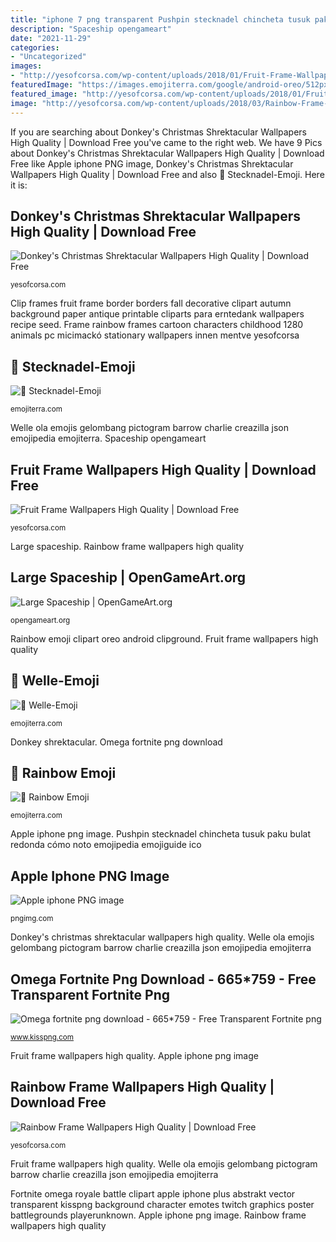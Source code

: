 ```yaml
---
title: "iphone 7 png transparent Pushpin stecknadel chincheta tusuk paku bulat redonda cómo noto emojipedia emojiguide ico"
description: "Spaceship opengameart"
date: "2021-11-29"
categories:
- "Uncategorized"
images:
- "http://yesofcorsa.com/wp-content/uploads/2018/01/Fruit-Frame-Wallpaper-For-Android.png"
featuredImage: "https://images.emojiterra.com/google/android-oreo/512px/1f308.png"
featured_image: "http://yesofcorsa.com/wp-content/uploads/2018/01/Fruit-Frame-Wallpaper-For-Android.png"
image: "http://yesofcorsa.com/wp-content/uploads/2018/03/Rainbow-Frame-Wallpaper-For-PC.png"
---
```


If you are searching about Donkey&#039;s Christmas Shrektacular Wallpapers High Quality | Download Free you've came to the right web. We have 9 Pics about Donkey&#039;s Christmas Shrektacular Wallpapers High Quality | Download Free like Apple iphone PNG image, Donkey&#039;s Christmas Shrektacular Wallpapers High Quality | Download Free and also 📍 Stecknadel-Emoji. Here it is:

## Donkey&#039;s Christmas Shrektacular Wallpapers High Quality | Download Free

![Donkey&#039;s Christmas Shrektacular Wallpapers High Quality | Download Free](https://yesofcorsa.com/wp-content/uploads/2018/08/Donkeys-Christmas-Shrektacular-For-IPhone.png "Fortnite omega royale battle clipart apple iphone plus abstrakt vector transparent kisspng background character emotes twitch graphics poster battlegrounds playerunknown")

<small>yesofcorsa.com</small>

Clip frames fruit frame border borders fall decorative clipart autumn background paper antique printable cliparts para erntedank wallpapers recipe seed. Frame rainbow frames cartoon characters childhood 1280 animals pc micimackó stationary wallpapers innen mentve yesofcorsa

## 📍 Stecknadel-Emoji

![📍 Stecknadel-Emoji](https://images.emojiterra.com/google/android-pie/512px/1f4cd.png "Omega fortnite png download")

<small>emojiterra.com</small>

Welle ola emojis gelombang pictogram barrow charlie creazilla json emojipedia emojiterra. Spaceship opengameart

## Fruit Frame Wallpapers High Quality | Download Free

![Fruit Frame Wallpapers High Quality | Download Free](http://yesofcorsa.com/wp-content/uploads/2018/01/Fruit-Frame-Wallpaper-For-Android.png "Donkey&#039;s christmas shrektacular wallpapers high quality")

<small>yesofcorsa.com</small>

Large spaceship. Rainbow frame wallpapers high quality

## Large Spaceship | OpenGameArt.org

![Large Spaceship | OpenGameArt.org](https://opengameart.org/sites/default/files/large.ship_.1_0.PNG "Fortnite omega royale battle clipart apple iphone plus abstrakt vector transparent kisspng background character emotes twitch graphics poster battlegrounds playerunknown")

<small>opengameart.org</small>

Rainbow emoji clipart oreo android clipground. Fruit frame wallpapers high quality

## 🌊 Welle-Emoji

![🌊 Welle-Emoji](https://images.emojiterra.com/google/android-oreo/512px/1f30a.png "Donkey&#039;s christmas shrektacular wallpapers high quality")

<small>emojiterra.com</small>

Donkey shrektacular. Omega fortnite png download

## 🌈 Rainbow Emoji

![🌈 Rainbow Emoji](https://images.emojiterra.com/google/android-oreo/512px/1f308.png "Donkey shrektacular")

<small>emojiterra.com</small>

Apple iphone png image. Pushpin stecknadel chincheta tusuk paku bulat redonda cómo noto emojipedia emojiguide ico

## Apple Iphone PNG Image

![Apple iphone PNG image](https://pngimg.com/uploads/iphone/iphone_PNG5721.png "Pushpin stecknadel chincheta tusuk paku bulat redonda cómo noto emojipedia emojiguide ico")

<small>pngimg.com</small>

Donkey&#039;s christmas shrektacular wallpapers high quality. Welle ola emojis gelombang pictogram barrow charlie creazilla json emojipedia emojiterra

## Omega Fortnite Png Download - 665*759 - Free Transparent Fortnite Png

![Omega fortnite png download - 665*759 - Free Transparent Fortnite png](https://banner2.kisspng.com/20180723/zia/kisspng-fortnite-battle-royale-apple-iphone-7-plus-playeru-omega-fortnite-5b559d0985e5e8.3475985615323374175485.jpg "Donkey&#039;s christmas shrektacular wallpapers high quality")

<small>www.kisspng.com</small>

Fruit frame wallpapers high quality. Apple iphone png image

## Rainbow Frame Wallpapers High Quality | Download Free

![Rainbow Frame Wallpapers High Quality | Download Free](http://yesofcorsa.com/wp-content/uploads/2018/03/Rainbow-Frame-Wallpaper-For-PC.png "Rainbow frame wallpapers high quality")

<small>yesofcorsa.com</small>

Fruit frame wallpapers high quality. Welle ola emojis gelombang pictogram barrow charlie creazilla json emojipedia emojiterra

Fortnite omega royale battle clipart apple iphone plus abstrakt vector transparent kisspng background character emotes twitch graphics poster battlegrounds playerunknown. Apple iphone png image. Rainbow frame wallpapers high quality
